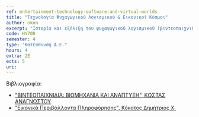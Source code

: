 ```yaml
---
ref: entertainment-technology-software-and-virtual-worlds
title: "Τεχνολογία Ψυχαγωγικού Λογισμικού & Εικονικοί Κόσμοι"
author: okon
excerpt: "Ιστορία και εξέλιξη του ψυχαγωγικού λογισμικού (βιντεοπαιχνιδιών). Η βιομηχανία ψυχαγωγικού λογισμικού σήμερα, τα είδη των παιχνιδιών, το προφίλ του χρήστη, διαθέσιμες πλατφόρμες παιχνιδιών, επιχειρηματικά μοντέλα και μάρκετινγκ. Internet και ψυχαγωγικό λογισμικό, διαδικτυακά παιχνίδια πολλών χρηστών (MMOGs), η οικονομία και παραοικονομία τους. Αρχές θεωρίας σχεδιασμού ψυχαγωγικού λογισμικού, οι φάσεις ανάπτυξης, η ομάδα ανάπτυξης και ειδικότητες. Προγραμματισμός ψυχαγωγικού λογισμικού, διαθέσιμα εργαλεία, διαφορές για κάθε πλατφόρμα. Σύγχρονες τεχνικές γραφικών και τεχνητή νοημοσύνη στα παιχνίδια. Μηχανές ψυχαγωγικού λογισμικού. Ανάπτυξη και διαχείριση ψηφιακού περιεχομένου. Εναλλακτικές εφαρμογές ψυχαγωγικού λογισμικού. Κοινωνικός αντίκτυπος, θέματα εθισμού και βίας στα βιντεοπαιχνίδια.Συστήματα εικονικών περιβαλλόντων (virtual environment systems), εικονικοί κόσμοι (virtual worlds), Περιβάλλοντα εµβύθισης (immersive environments), Περιβάλλοντα οθόνης (desktop environments), Περιβάλλοντα προβολής (projected environments), Ενισχυμένα περιβάλλοντα (augmented environments), κύβος Αυτονομίας – Αλληλεπίδρασης – Παρουσίας (Autonomy – Interaction – Presence, AIP cube), χώρος σκηνικού, εικονικοί ηθοποιοί."
code: ΗΥ700
semester: 4
type: "Κατεύθυνση Α.Ε."
hours: 4
extra: 2Ε
ects: 5
uri: 
---
```



Βιβλιογραφία: 
  - ["ΒΙΝΤΕΟΠΑΙΧΝΙΔΙΑ: ΒΙΟΜΗΧΑΝΙΑ ΚΑΙ ΑΝΑΠΤΥΞΗ", ΚΩΣΤΑΣ ΑΝΑΓΝΩΣΤΟΥ](https://service.eudoxus.gr/search/#a/id:13626/0)
  - ["Εικονικά Περιβάλλοντα Πληροφόρησης", Κόκοτος Δημήτριος Χ.](https://service.eudoxus.gr/search/#a/id:22738/0)
